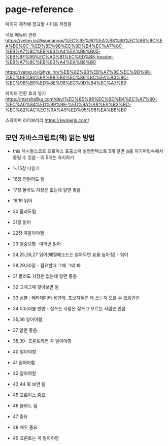 # page-reference
페이지 제작에 참고할 사이트 저장용

네브 메뉴바 관련
https://velog.io/@somangoi/%EC%9E%90%EA%B8%B0%EC%86%8C%EA%B0%9C-%ED%8E%98%EC%9D%B4%EC%A7%80-%EB%A7%8C%EB%93%A4%EA%B8%B05-%EB%8F%99%EC%A0%81%EC%9D%B8-header-%EB%A7%8C%EB%93%A4%EA%B8%B0

https://velog.io/@hye_rin/%EB%82%98%EB%A7%8C%EC%9D%98-%EC%9E%90%EA%B8%B0%EC%86%8C%EA%B0%9C-%EC%9B%B9%ED%8E%98%EC%9D%B4%EC%A7%80

페이드 전환 효과 넣기
https://marshallku.com/dev/%ED%8E%98%EC%9D%B4%EC%A7%80-%EC%A0%84%ED%99%98-%ED%9A%A8%EA%B3%BC-%EC%82%AC%EC%9A%A9%ED%95%98%EA%B8%B0

스와이퍼 라이브러리
https://swiperjs.com/

## 모던 자바스크립트(책) 읽는 방법
- this 렉시컬스코프 프로미스 호출스택 실행컨텍스트 5개 알면 js를 자기머릿속에서 돌릴 수 있음 - 이 5개는 숙지하기

- 1~15장 다읽기
- 16장 안읽어도 됨
- 17장 몰라도 지장은 없는데 알면 좋음
- 18,19 읽어
- 20 몰라도됨
- 21장 읽어
- 22장 꼭알아야햄
- 23 젤중요함 -여러번 읽어
- 24,25,26,27 읽어(배열메소드는 알아두면 효율 높아짐) - 읽어
- 28,29,30장 - 필요할때 그때 그떄 봐
- 31 몰라도 지장은 없는데 알면 좋음
- 32 그때그때 찾아보면 됨
- 33 심볼 : 메타데이터 용인데. 초보자들은 왜 쓰는지 모를 수 있음반반
- 34 이터러블 반반 - 잘쓰는 사람은 잘쓰고 모르는 사람은 안씀
- 35,36 알아야함
- 37 알면 좋음
- 38,39- 프론트라면 꼭 알아야함
- 40 알아야함
- 41 알아야함
- 42 알아야함
- 43,44 쭉 보면 됨
- 45 프로미스 중요
- 46 몰라도 됨
- 47 중요
- 48 매우 중요
- 49 프론트는 꼭 알아야함
